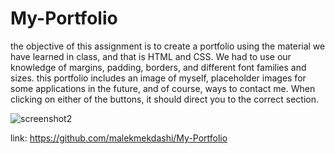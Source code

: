 # My-Portfolio
the objective of this assignment is to create a portfolio using the material we have learned in class, and that is HTML and CSS. We had to use our knowledge of margins, padding, borders, and different font families and sizes. this portfolio includes an image of myself, placeholder images for some applications in the future, and of course, ways to contact me. When clicking on either of the buttons, it should direct you to the correct section.


![screenshot2](https://user-images.githubusercontent.com/108254449/179679939-23de2d97-9f70-4a6e-a1e9-c6e8ee356175.jpg)


link: https://github.com/malekmekdashi/My-Portfolio
